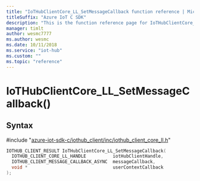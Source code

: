 ```yaml
---                             
title: "IoTHubClientCore_LL_SetMessageCallback function reference | Microsoft Docs" 
titleSuffix: "Azure IoT C SDK"            
description: "This is the function reference page for IoTHubClientCore_LL_SetMessageCallback() in the Azure IoT C SDK. This SDK is used with the Azure IoT Hub and Azure IoT Hub Device Provisioning Service"            
manager: timlt                 
author: wesmc7777              
ms.author: wesmc               
ms.date: 10/11/2018                    
ms.service: "iot-hub"             
ms.custom: ""                
ms.topic: "reference"        
---                            
```


# IoTHubClientCore_LL_SetMessageCallback()

## Syntax

\#include "[azure-iot-sdk-c/iothub_client/inc/iothub_client_core_ll.h](../iothub-client-core-ll-h.md)"  
```C
IOTHUB_CLIENT_RESULT IoTHubClientCore_LL_SetMessageCallback(
  IOTHUB_CLIENT_CORE_LL_HANDLE          iotHubClientHandle,
  IOTHUB_CLIENT_MESSAGE_CALLBACK_ASYNC  messageCallback,
  void *                                userContextCallback
);
```

